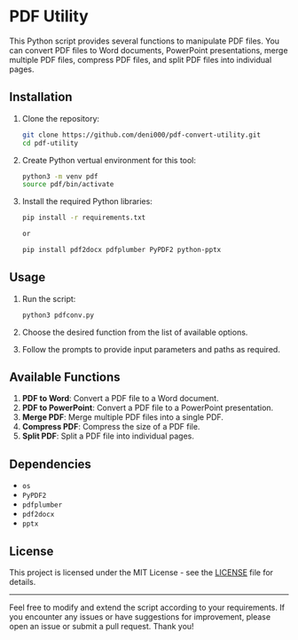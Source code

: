 # PDF Utility

This Python script provides several functions to manipulate PDF files. You can convert PDF files to Word documents, PowerPoint presentations, merge multiple PDF files, compress PDF files, and split PDF files into individual pages.

## Installation

1. Clone the repository:

    ```bash
    git clone https://github.com/deni000/pdf-convert-utility.git
    cd pdf-utility
    ```
2. Create Python vertual environment for this tool:

    ```bash
    python3 -m venv pdf
    source pdf/bin/activate
    ```
3. Install the required Python libraries:

    ```bash
    pip install -r requirements.txt

    or

    pip install pdf2docx pdfplumber PyPDF2 python-pptx
    ```

## Usage

1. Run the script:

    ```bash
    python3 pdfconv.py
    ```

2. Choose the desired function from the list of available options.

3. Follow the prompts to provide input parameters and paths as required.

## Available Functions

1. **PDF to Word**: Convert a PDF file to a Word document.
2. **PDF to PowerPoint**: Convert a PDF file to a PowerPoint presentation.
3. **Merge PDF**: Merge multiple PDF files into a single PDF.
4. **Compress PDF**: Compress the size of a PDF file.
5. **Split PDF**: Split a PDF file into individual pages.

## Dependencies

- `os`
- `PyPDF2`
- `pdfplumber`
- `pdf2docx`
- `pptx`

## License

This project is licensed under the MIT License - see the [LICENSE](LICENSE) file for details.

---

Feel free to modify and extend the script according to your requirements. If you encounter any issues or have suggestions for improvement, please open an issue or submit a pull request. Thank you!
